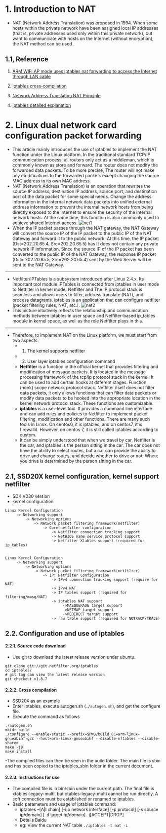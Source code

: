 # 1. Introduction to NAT
- NAT (Network Address Translation) was proposed in 1994. When some hosts within the private network have been assigned local IP addresses (that is, private addresses used only within this private network), but want to communicate with hosts on the Internet (without encryption), the NAT method can be used .
## 1.1, Reference
1. [ARM WIFI AP mode uses iptables nat forwarding to access the Internet through LAN cable](https://www.cnblogs.com/ningci/p/6834640.html)

2. [iptables cross-compilation](https://www.cnblogs.com/eleclsc/p/11686287.html)

3. [Network Address Translation NAT Principle](https://blog.csdn.net/weixin_38044696/article/details/80282162)

4. [iptables detailed explanation](https://blog.csdn.net/wangyunfeis/article/details/77725964)


# 2. Linux dual network card configuration packet forwarding
- This article mainly introduces the use of iptables to implement the NAT function under the Linux platform. In the traditional standard TCP/IP communication process, all routers only act as a middleman, which is commonly known as store and forward. The router does not modify the forwarded data packets. To be more precise, The router will not make any modifications to the forwarded packets except changing the source MAC address to its own MAC address.
- NAT (Network Address Translation) is an operation that rewrites the source IP address, destination IP address, source port, and destination port of the data packet for some special needs. Change the address information in the internal network data packets into unified external address information to prevent the internal network hosts from being directly exposed to the Internet to ensure the security of the internal network hosts. At the same time, this function is also commonly used to achieve shared Internet access.
![net1](https://gitee.com/mFlying/flying_picgo_img/raw/master/PicGo-updata-img/net1.png)
- When the IP packet passes through the NAT gateway, the NAT Gateway will convert the source IP of the IP packet to the public IP of the NAT Gateway and forward it to the public network. At this time, the IP packet (Dst=202.20.65.4, Src=202.20.65.5) has It does not contain any private network IP information. Since the source IP of the IP packet has been converted to the public IP of the NAT Gateway, the response IP packet (Dst= 202.20.65.5, Src=202.20.65.4) sent by the Web Server will be sent to the NAT Gateway.
---------------
- Netfilter/IPTables is a subsystem introduced after Linux 2.4.x. Its important tool module IPTables is connected from iptables in user mode to Netfilter in kernel mode. Netfilter and
The IP protocol stack is seamless and allows users to filter, address translate (NAT), and process datagrams. iptables is an application that can configure netfilter (packet filtering
rules, NAT, etc.).
![net2](https://gitee.com/mFlying/flying_picgo_img/raw/master/PicGo-updata-img/net2.png)
- This picture intuitively reflects the relationship and communication methods between iptables in user space and Netfilter-based ip_tables module in kernel space, as well as the role Netfilter plays in this.
---------------
- Therefore, to implement NAT on the Linux platform, we must start from two aspects:
    - 1) The kernel supports netfilter
    - 2) User layer iptables configuration command
    - **Netfilter** is a function in the official kernel that provides filtering and modification of message packets. It is located in the message processing framework of the tcp/ip protocol stack in the kernel. It can be used to add certain hooks at different stages. Function (hook) scope network protocol stack. Netfilter itself does not filter data packets, it only allows functions that can filter data packets or modify data packets to be hooked into the appropriate location in the kernel network protocol stack. These functions are customizable.
    - **iptables** is a user-level tool. It provides a command line interface and can add rules and policies to Netfilter to implement packet filtering, modification and other functions. There are many such tools in Linux. On centos6, it is iptables, and on centos7, it is firewalld. However, on centos 7, it is still called iptables according to custom.
    - It can be simply understood that when we travel by car, Netfilter is the car, and iptables is the person sitting in the car. The car does not have the ability to select routes, but a car can provide the ability to drive and change routes, and decide whether to drive or not. Where you drive is determined by the person sitting in the car.
## 2.1, SSD20X kernel configuration, kernel support netfilter
- SDK V030 version
- kernel configuration
```
Linux Kernel Configuration
     -> Networking support
         -> Networking options
             -> Network packet filtering framework(netfilter)
                 -> Core netfilter configuration
                     -> Netfilter connection tracking support
                     -> NetBIOS name service protocol support
                     -> Netfilter Xtables support (required for ip_tables)


Linux Kernel Configuration
     -> Networking support
         -> Networking options
             -> Network packet filtering framework(netfilter)
                 -> IP: Netfilter Configuration
                     -> IPv4 connection tracking support (require for NAT)
                     -> IPv4 NAT
                     -> IP tables support (required for filtering/masq/NAT)
                     -> iptables NAT support
                          ->MASQUERADE target support
                          ->NETMAP target support
                          ->REDIRECT target support
                     -> raw table support (required for NOTRACK/TRACE)
```

## 2.2. Configuration and use of iptables
#### 2.2.1. Source code download
- Use git to download the latest release version under ubuntu.
```
git clone git://git.netfilter.org/iptables
cd iptables/
# git tag can view the latest release version
git checkout v1.8.7
```

#### 2.2.2. Cross compilation
- SSD20X as an example
- Enter iptables, execute autogen.sh (`./autogen.sh`), and get the configure file.
- Execute the command as follows

```
./autogen.sh
mkidr build
./configure --enable-static --prefix=$PWD/build CC=arm-linux-gnueabihf-gcc --host=arm-linux-gnueabihf --disable-nftables --disable-shared
make -j8
make install
```
-The compiled files can then be seen in the build folder. The main file is sbin and has been copied to the iptables_sbin folder in the current document.

#### 2.2.3. Instructions for use
- The compiled file is in bin/sbin under the current path. The final file is xtables-legacy-multi, but xtables-legacy-multi cannot be run directly. A soft connection must be established or renamed to iptables.
- Basic parameters and usage of iptables command:
    - iptables –[A|I chain] [-i|o network interface] [-p protocol] [-s source ip/domain] [-d target ip/domain] –j[ACCEPT|DROP]
    - Details Baidu
    - eg: View the current NAT table `./iptables -t nat -L`
